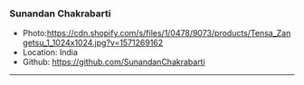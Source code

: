 ### Sunandan Chakrabarti
- Photo:https://cdn.shopify.com/s/files/1/0478/9073/products/Tensa_Zangetsu_1_1024x1024.jpg?v=1571269162
- Location: India
- Github: https://github.com/SunandanChakrabarti
***
